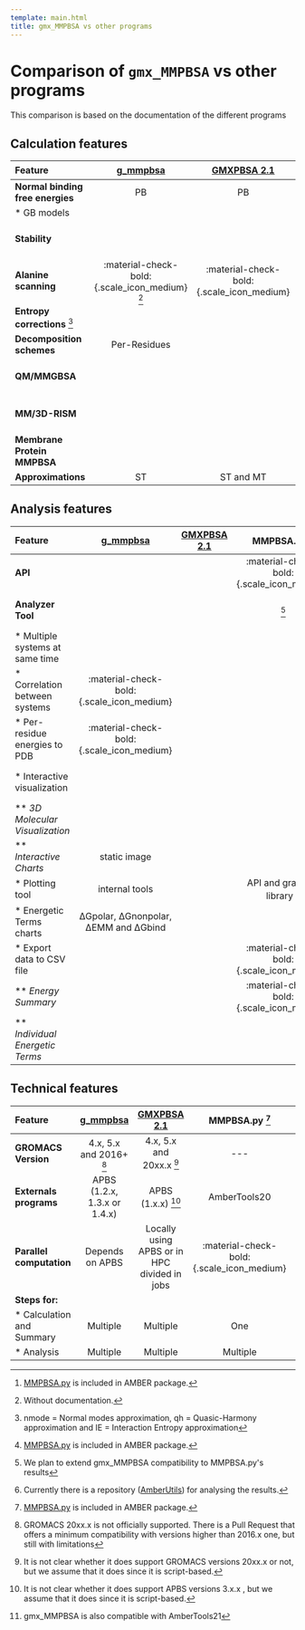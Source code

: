 ```yaml
---
template: main.html
title: gmx_MMPBSA vs other programs
---
```


# Comparison of `gmx_MMPBSA` vs other programs
This comparison is based on the documentation of the different programs


## Calculation features
| Feature                               |        [g_mmpbsa][1]         |       [GMXPBSA 2.1][2]       |                     MMPBSA.py [^1]                     |      [gmx_MMPBSA][3]      |
|:--------------------------------------|:----------------------------:|:----------------------------:|:-----------------------------------------------------:|:-------------------------:|
| **Normal binding free energies**      |              PB              |              PB              |                       PB and GB                       |         PB and GB         |
| * GB models                           |                              |                              |                  1, 2, 5, 7 and 8                  |    1, 2, 5, 7 and 8    |
| **Stability**                         |                              |                              |                  :material-check-bold:{.scale_icon_medium}                   |    :material-check-bold:{.scale_icon_medium}     |
| **Alanine scanning**                  |   :material-check-bold:{.scale_icon_medium} [^2]    |      :material-check-bold:{.scale_icon_medium}      |                  :material-check-bold:{.scale_icon_medium}                   |    :material-check-bold:{.scale_icon_medium}     |
| **Entropy corrections** [^3]          |                              |                              |                     nmode and qh                      |     nmode, qh, and IE     |
| **Decomposition schemes**             |         Per-Residues         |                              |               Per-Residues and Per-Wise               | Per-Residues and Per-Wise |
| **QM/MMGBSA**                         |                              |                              |                  :material-check-bold:{.scale_icon_medium}                   |    :material-check-bold:{.scale_icon_medium}     |
| **MM/3D-RISM**                        |                              |                              |                  :material-check-bold:{.scale_icon_medium}                   |    :material-check-bold:{.scale_icon_medium}     |
| **Membrane Protein MMPBSA**           |                              |                              |                  :material-check-bold:{.scale_icon_medium}                   |    :material-check-bold:{.scale_icon_medium}     |
| **Approximations**                    |              ST              |          ST and MT           |                       ST and MT                       |         ST and MT         |

## Analysis features
| Feature                               |        [g_mmpbsa][1]         |       [GMXPBSA 2.1][2]       |                     MMPBSA.py [^1]                     |      [gmx_MMPBSA][3]      |
|:--------------------------------------|:----------------------------:|:----------------------------:|:-----------------------------------------------------:|:-------------------------:|
| **API**                               |                              |                              |                  :material-check-bold:{.scale_icon_medium}                   |    :material-check-bold:{.scale_icon_medium}     |
| **Analyzer Tool**                     |                              |                              |                         [^4]                              |    :material-check-bold:{.scale_icon_medium}     |
| * Multiple systems at same time       |                              |                              |                                                       |    :material-check-bold:{.scale_icon_medium}     |
| * Correlation between systems         |      :material-check-bold:{.scale_icon_medium}      |                              |                                                       |    :material-check-bold:{.scale_icon_medium}     |
| * Per-residue energies to PDB         |      :material-check-bold:{.scale_icon_medium}      |                              |                                                       |    :material-check-bold:{.scale_icon_medium}     |
| * Interactive visualization           |                              |                              |                                                       |    :material-check-bold:{.scale_icon_medium}     |
|   ** _3D Molecular Visualization_     |                              |                              |                                                       |           PyMOL           |
|   ** _Interactive Charts_             |        static image          |                              |                                                       |    :material-check-bold:{.scale_icon_medium}     |
| * Plotting tool                       |       internal tools         |                              |               API and graphics library [^5]           |      gmx_MMPBSA_ana       |
| * Energetic Terms charts              | ΔGpolar, ΔGnonpolar, ΔEMM and ΔGbind |                      |                                                       |       All       |
| * Export data to CSV file             |                              |                              |                  :material-check-bold:{.scale_icon_medium}                   |    :material-check-bold:{.scale_icon_medium}     |
|   ** _Energy Summary_                 |                              |                              |                  :material-check-bold:{.scale_icon_medium}                   |    :material-check-bold:{.scale_icon_medium}     |
|   ** _Individual Energetic Terms_     |                              |                              |                                                       |    :material-check-bold:{.scale_icon_medium}     |

## Technical features
| Feature                               |        [g_mmpbsa][1]         |       [GMXPBSA 2.1][2]       |                     MMPBSA.py [^1]                     |      [gmx_MMPBSA][3]      |
|:--------------------------------------|:----------------------------:|:----------------------------:|:-----------------------------------------------------:|:-------------------------:|
| **GROMACS Version**                   |   4.x, 5.x and 2016+ [^6]    |   4.x, 5.x and 20xx.x [^7]   |                          ---                          |    4.x, 5.x and 20xx.x    |
| **Externals programs**                | APBS (1.2.x, 1.3.x or 1.4.x) |      APBS (1.x.x) [^8]       |                     AmberTools20                      |       AmberTools20 [^9]        |
| **Parallel computation**              |   Depends on APBS            |  Locally using APBS or in HPC divided in jobs  |                  :material-check-bold:{.scale_icon_medium}                   |    :material-check-bold:{.scale_icon_medium}     |
| **Steps for:**                        |                              |                              |                                                       |                           |
| * Calculation and Summary             |           Multiple           |           Multiple           |                          One                          |            One            |
| * Analysis                            |           Multiple           |           Multiple           |                       Multiple                        |            One            |



  [^1]: [MMPBSA.py][4] is included in AMBER package.
  [^2]: Without documentation.
  [^3]: nmode = Normal modes approximation, qh = Quasic-Harmony approximation and IE = Interaction Entropy
approximation
  [^4]: We plan to extend gmx_MMPBSA compatibility to MMPBSA.py's results
  [^5]: Currently there is a repository ([AmberUtils][5]) for analysing the results.
  [^6]: GROMACS 20xx.x is not officially supported. There is a Pull Request that offers a minimum compatibility 
with versions higher than 2016.x one, but still with limitations
  [^7]: It is not clear whether it does support GROMACS versions 20xx.x or not, but we assume that it does since 
it is script-based.
  [^8]: It is not clear whether it does support APBS versions 3.x.x , but we assume that it does since it is 
script-based.
  [^9]: gmx_MMPBSA is also compatible with AmberTools21
  

  [1]: https://github.com/RashmiKumari/g_mmpbsa
  [2]: https://github.com/aspitaleri/gmxpbsa
  [3]: https://github.com/Valdes-Tresanco-MS/gmx_MMPBSA
  [4]: https://ambermd.org/doc12/Amber20.pdf#chapter.34
  [5]: https://github.com/williamdlees/AmberUtils

  